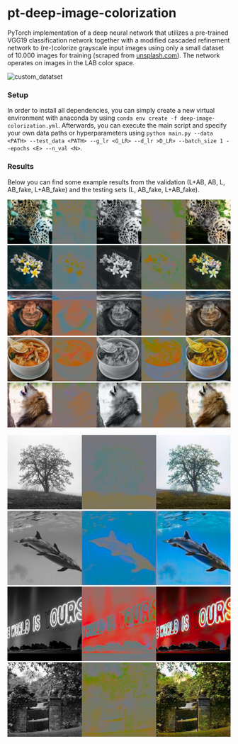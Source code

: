 # pt-deep-image-colorization

PyTorch implementation of a deep neural network that utilizes a pre-trained VGG19 classification network together with a modified cascaded refinement network to (re-)colorize grayscale input images using only a small dataset of 10.000 images for training (scraped from [unsplash.com](https://unsplash.com/)). The network operates on images in the LAB color space.
 
 ![custom_datatset](unsplash-custom-dataset-10K.png)
 
 ### Setup
 In order to install all dependencies, you can simply create a new virtual environment with anaconda by using `conda env create -f deep-image-colorization.yml`. Afterwards, you can execute the main script and specify your own data paths or hyperparameters using `python main.py --data <PATH> --test_data <PATH> --g_lr <G_LR> --d_lr >D_LR> --batch_size 1 --epochs <E> --n_val <N>`.
 
 ### Results
 Below you can find some example results from the validation (L+AB, AB, L, AB_fake, L+AB_fake) and the testing sets (L, AB_fake, L+AB_fake).
 
![example_0](logs/exp_layernorm/validation/images/25/3.png)
![example_1](logs/exp_layernorm/validation/images/25/20.png)
![example_2](logs/exp_layernorm/validation/images/25/21.png)
![example_3](logs/exp_layernorm/validation/images/25/25.png)
![example_4](logs/exp_layernorm/validation/images/25/10.png)

![example_5](examples/1.png)
![example_6](examples/18.png)
![example_7](examples/73.png)
![example_8](examples/23.png)


